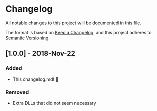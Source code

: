 ﻿# Changelog
All notable changes to this project will be documented in this file.

The format is based on [Keep a Changelog](https://keepachangelog.com/en/1.0.0/),
    and this project adheres to [Semantic Versioning](https://semver.org/spec/v2.0.0.html).

## [1.0.0] - 2018-Nov-22
### Added
- This changelog.md! 🎉

### Removed
- Extra DLLs that did not seem necessary
